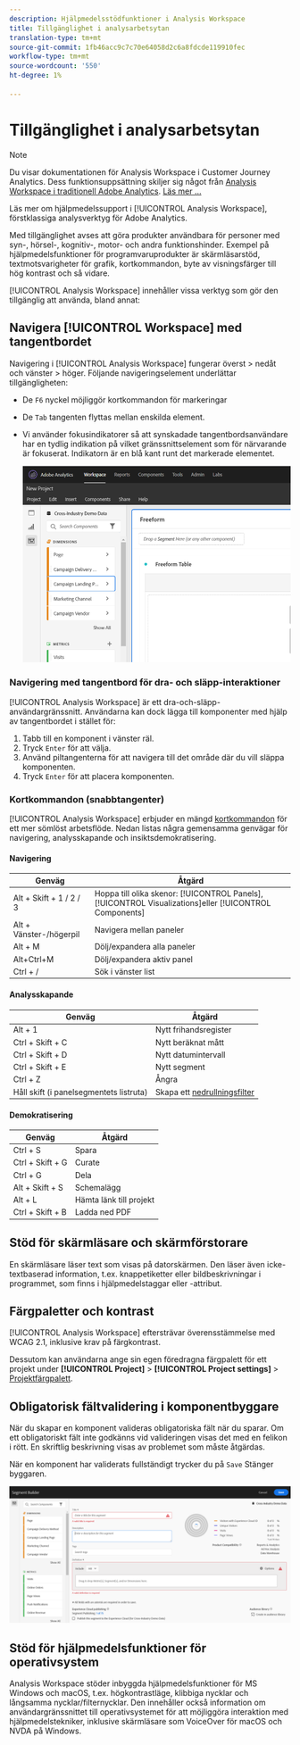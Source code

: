 ```yaml
---
description: Hjälpmedelsstödfunktioner i Analysis Workspace
title: Tillgänglighet i analysarbetsytan
translation-type: tm+mt
source-git-commit: 1fb46acc9c7c70e64058d2c6a8fdcde119910fec
workflow-type: tm+mt
source-wordcount: '550'
ht-degree: 1%

---
```



# Tillgänglighet i analysarbetsytan

>[!NOTE]
>
>Du visar dokumentationen för Analysis Workspace i Customer Journey Analytics. Dess funktionsuppsättning skiljer sig något från [Analysis Workspace i traditionell Adobe Analytics](https://docs.adobe.com/content/help/en/analytics/analyze/analysis-workspace/home.html). [Läs mer …](/help/getting-started/cja-aa.md)

Läs mer om hjälpmedelssupport i [!UICONTROL Analysis Workspace], förstklassiga analysverktyg för Adobe Analytics.

Med tillgänglighet avses att göra produkter användbara för personer med syn-, hörsel-, kognitiv-, motor- och andra funktionshinder. Exempel på hjälpmedelsfunktioner för programvaruprodukter är skärmläsarstöd, textmotsvarigheter för grafik, kortkommandon, byte av visningsfärger till hög kontrast och så vidare.

[!UICONTROL Analysis Workspace] innehåller vissa verktyg som gör den tillgänglig att använda, bland annat:

## Navigera [!UICONTROL Workspace] med tangentbordet

Navigering i [!UICONTROL Analysis Workspace] fungerar överst > nedåt och vänster > höger. Följande navigeringselement underlättar tillgängligheten:

* De `F6` nyckel möjliggör kortkommandon för markeringar
* De `Tab` tangenten flyttas mellan enskilda element.
* Vi använder fokusindikatorer så att synskadade tangentbordsanvändare har en tydlig indikation på vilket gränssnittselement som för närvarande är fokuserat. Indikatorn är en blå kant runt det markerade elementet.

   ![Fokusindikator](assets/focus-indicator.png)

### Navigering med tangentbord för dra- och släpp-interaktioner

[!UICONTROL Analysis Workspace] är ett dra-och-släpp-användargränssnitt. Användarna kan dock lägga till komponenter med hjälp av tangentbordet i stället för:

1. Tabb till en komponent i vänster räl.
1. Tryck `Enter` för att välja.
1. Använd piltangenterna för att navigera till det område där du vill släppa komponenten.
1. Tryck `Enter` för att placera komponenten.

### Kortkommandon (snabbtangenter)

[!UICONTROL Analysis Workspace] erbjuder en mängd [kortkommandon](/help/analysis-workspace/build-workspace-project/fa-shortcut-keys.md) för ett mer sömlöst arbetsflöde. Nedan listas några gemensamma genvägar för navigering, analysskapande och insiktsdemokratisering.

#### Navigering

| Genväg | Åtgärd |
|---|---|
| Alt + Skift + 1 / 2 / 3 | Hoppa till olika skenor: [!UICONTROL Panels], [!UICONTROL Visualizations]eller [!UICONTROL Components] |
| Alt + Vänster-/högerpil | Navigera mellan paneler |
| Alt + M | Dölj/expandera alla paneler |
| Alt+Ctrl+M | Dölj/expandera aktiv panel |
| Ctrl + / | Sök i vänster list |

#### Analysskapande

| Genväg | Åtgärd |
|---|---|
| Alt + 1 | Nytt frihandsregister |
| Ctrl + Skift + C | Nytt beräknat mått |
| Ctrl + Skift + D | Nytt datumintervall |
| Ctrl + Skift + E | Nytt segment |
| Ctrl + Z | Ångra |
| Håll skift (i panelsegmentets listruta) | Skapa ett [nedrullningsfilter](https://docs.adobe.com/content/help/en/analytics-learn/tutorials/analysis-workspace/using-panels/using-drop-down-filters.html) |

#### Demokratisering

| Genväg | Åtgärd |
|---|---|
| Ctrl + S | Spara |
| Ctrl + Skift + G | Curate |
| Ctrl + G | Dela |
| Alt + Skift + S | Schemalägg |
| Alt + L | Hämta länk till projekt |
| Ctrl + Skift + B | Ladda ned PDF |

## Stöd för skärmläsare och skärmförstorare

En skärmläsare läser text som visas på datorskärmen. Den läser även icke-textbaserad information, t.ex. knappetiketter eller bildbeskrivningar i programmet, som finns i hjälpmedelstaggar eller -attribut.

## Färgpaletter och kontrast

[!UICONTROL Analysis Workspace] eftersträvar överensstämmelse med WCAG 2.1, inklusive krav på färgkontrast.

Dessutom kan användarna ange sin egen föredragna färgpalett för ett projekt under **[!UICONTROL Project]** > **[!UICONTROL Project settings]** > [Projektfärgpalett](/help/analysis-workspace/build-workspace-project/color-palettes.md).

## Obligatorisk fältvalidering i komponentbyggare

När du skapar en komponent valideras obligatoriska fält när du sparar. Om ett obligatoriskt fält inte godkänns vid valideringen visas det med en felikon i rött. En skriftlig beskrivning visas av problemet som måste åtgärdas.

När en komponent har validerats fullständigt trycker du på `Save` Stänger byggaren.

![Felverifiering](assets/error-validation.png)

## Stöd för hjälpmedelsfunktioner för operativsystem

Analysis Workspace stöder inbyggda hjälpmedelsfunktioner för MS Windows och macOS, t.ex. högkontrastläge, klibbiga nycklar och långsamma nycklar/filternycklar. Den innehåller också information om användargränssnittet till operativsystemet för att möjliggöra interaktion med hjälpmedelstekniker, inklusive skärmläsare som VoiceOver för macOS och NVDA på Windows.